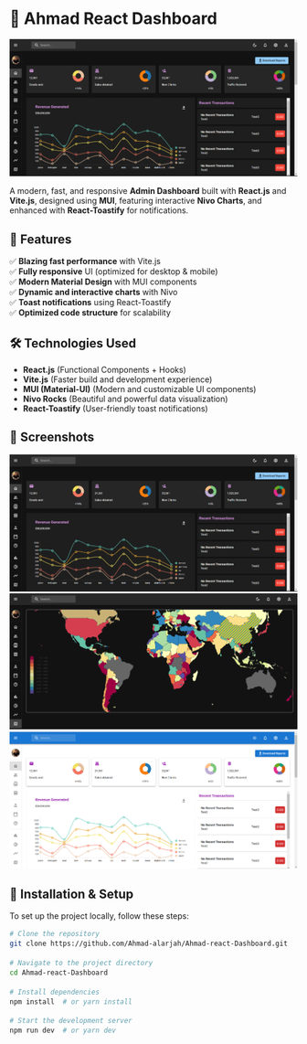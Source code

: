 # 🚀 Ahmad React Dashboard

![Dashboard Preview](https://raw.githubusercontent.com/Ahmad-alarjah/Ahmad-react-Dashboard/refs/heads/main/public/images/Screenshot%202025-02-24%20180902.png)

A modern, fast, and responsive **Admin Dashboard** built with **React.js** and **Vite.js**, designed using **MUI**, featuring interactive **Nivo Charts**, and enhanced with **React-Toastify** for notifications.

## 🌟 Features
✅ **Blazing fast performance** with Vite.js  
✅ **Fully responsive** UI (optimized for desktop & mobile)  
✅ **Modern Material Design** with MUI components  
✅ **Dynamic and interactive charts** with Nivo  
✅ **Toast notifications** using React-Toastify  
✅ **Optimized code structure** for scalability  

## 🛠️ Technologies Used
- **React.js** (Functional Components + Hooks)
- **Vite.js** (Faster build and development experience)
- **MUI (Material-UI)** (Modern and customizable UI components)
- **Nivo Rocks** (Beautiful and powerful data visualization)
- **React-Toastify** (User-friendly toast notifications)

## 📸 Screenshots
![Dashboard Screenshot](https://raw.githubusercontent.com/Ahmad-alarjah/Ahmad-react-Dashboard/refs/heads/main/public/images/Screenshot%202025-02-24%20180902.png)  
![Dashboard Screenshot](https://raw.githubusercontent.com/Ahmad-alarjah/Ahmad-react-Dashboard/refs/heads/main/public/images/Screenshot%202025-02-24%20181027.png)  
![Dashboard Screenshot](https://raw.githubusercontent.com/Ahmad-alarjah/Ahmad-react-Dashboard/refs/heads/main/public/images/Screenshot%202025-02-24%20181047.png)  


## 🚀 Installation & Setup
To set up the project locally, follow these steps:

```bash
# Clone the repository
git clone https://github.com/Ahmad-alarjah/Ahmad-react-Dashboard.git

# Navigate to the project directory
cd Ahmad-react-Dashboard

# Install dependencies
npm install  # or yarn install

# Start the development server
npm run dev  # or yarn dev
